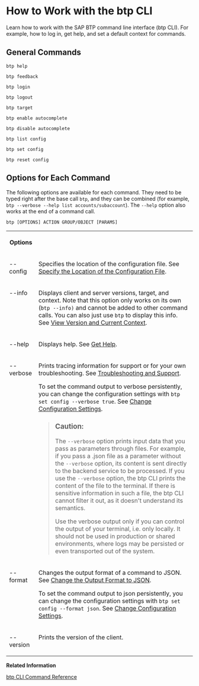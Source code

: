 <!-- loio11d9f67d2c68485ca2f435b955d3b85b -->

# How to Work with the btp CLI

Learn how to work with the SAP BTP command line interface \(btp CLI\). For example, how to log in, get help, and set a default context for commands.



<a name="loio11d9f67d2c68485ca2f435b955d3b85b__section_dw1_wg3_xkb"/>

## General Commands

```
btp help
```

```
btp feedback
```

```
btp login
```

```
btp logout
```

```
btp target
```

```
btp enable autocomplete
```

```
btp disable autocomplete
```

```
btp list config
```

```
btp set config
```

```
btp reset config
```



<a name="loio11d9f67d2c68485ca2f435b955d3b85b__section_pdm_xg3_xkb"/>

## Options for Each Command

The following options are available for each command. They need to be typed right after the base call `btp`, and they can be combined \(for example, `btp --verbose --help list accounts/subaccount`\). The `--help` option also works at the end of a command call.

```
btp [OPTIONS] ACTION GROUP/OBJECT [PARAMS]
```


<table>
<tr>
<th valign="top">

Options

</th>
<th valign="top">

 

</th>
</tr>
<tr>
<td valign="top">

\--config

</td>
<td valign="top">

Specifies the location of the configuration file. See [Specify the Location of the Configuration File](specify-the-location-of-the-configuration-file-e57288d.md).

</td>
</tr>
<tr>
<td valign="top">

\--info

</td>
<td valign="top">

Displays client and server versions, target, and context. Note that this option only works on its own \(`btp --info)` and cannot be added to other command calls. You can also just use `btp` to display this info. See [View Version and Current Context](view-version-and-current-context-9c29222.md).

</td>
</tr>
<tr>
<td valign="top">

\--help

</td>
<td valign="top">

Displays help. See [Get Help](get-help-f8fd1e5.md).

</td>
</tr>
<tr>
<td valign="top">

\--verbose

</td>
<td valign="top">

Prints tracing information for support or for your own troubleshooting. See [Troubleshooting and Support](troubleshooting-and-support-4023e15.md).

To set the command output to verbose persistently, you can change the configuration settings with `btp set config --verbose true`. See [Change Configuration Settings](change-configuration-settings-dba4eb6.md).

> ### Caution:  
> The `--verbose` option prints input data that you pass as parameters through files. For example, if you pass a .json file as a parameter without the `--verbose` option, its content is sent directly to the backend service to be processed. If you use the `--verbose` option, the btp CLI prints the content of the file to the terminal. If there is sensitive information in such a file, the btp CLI cannot filter it out, as it doesn't understand its semantics.
> 
> Use the verbose output only if you can control the output of your terminal, i.e. only locally. It should not be used in production or shared environments, where logs may be persisted or even transported out of the system.



</td>
</tr>
<tr>
<td valign="top">

\--format

</td>
<td valign="top">

Changes the output format of a command to JSON. See [Change the Output Format to JSON](change-the-output-format-to-json-dcb85b7.md).

To set the command output to json persistently, you can change the configuration settings with `btp set config --format json`. See [Change Configuration Settings](change-configuration-settings-dba4eb6.md).

</td>
</tr>
<tr>
<td valign="top">

\--version

</td>
<td valign="top">

Prints the version of the client.

</td>
</tr>
</table>

**Related Information**  


[btp CLI Command Reference](https://help.sap.com/docs/BTP/btp-cli/intro.html)


